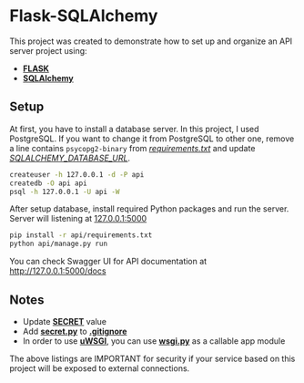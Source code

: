 # Flask-SQLAlchemy
This project was created to demonstrate how to set up and organize an API server project using:

- [**FLASK**](https://palletsprojects.com/p/flask/)
- [**SQLAlchemy**](https://www.sqlalchemy.org)

## Setup

At first, you have to install a database server. In this project, I used PostgreSQL. If you want to change it from PostgreSQL to other one, 
remove a line contains `psycopg2-binary` from [*requirements.txt*](/api/requirements.txt) and update [*SQLALCHEMY_DATABASE_URL*](/api/config/secret.py).  
```bash
createuser -h 127.0.0.1 -d -P api
createdb -O api api
psql -h 127.0.0.1 -U api -W
```

After setup database, install required Python packages and run the server. Server will listening at [127.0.0.1:5000](http://127.0.0.1:5000)

```bash
pip install -r api/requirements.txt
python api/manage.py run
```

You can check Swagger UI for API documentation at http://127.0.0.1:5000/docs

## Notes
- Update [**SECRET**](/api/config/secret.py) value
- Add [**secret.py**](/api/config/secret.py) to [**.gitignore**](.gitignore)
- In order to use [**uWSGI**](http://projects.unbit.it/uwsgi), you can use [**wsgi.py**](/api/app/wsgi.py) as a callable app module

The above listings are IMPORTANT for security if your service based on this project will be exposed to external connections.

